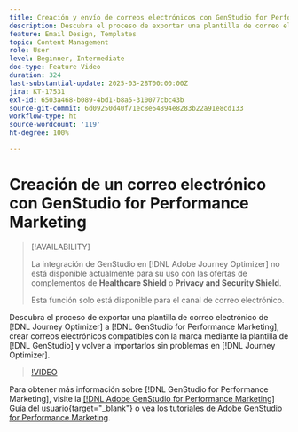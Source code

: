 ```yaml
---
title: Creación y envío de correos electrónicos con GenStudio for Performance Marketing
description: Descubra el proceso de exportar una plantilla de correo electrónico de Journey Optimizer a GenStudio for Performance Marketing, crear correos electrónicos compatibles con la marca mediante la plantilla en GenStudio y volver a importarlos sin problemas en Journey Optimizer.
feature: Email Design, Templates
topic: Content Management
role: User
level: Beginner, Intermediate
doc-type: Feature Video
duration: 324
last-substantial-update: 2025-03-28T00:00:00Z
jira: KT-17531
exl-id: 6503a468-b089-4bd1-b8a5-310077cbc43b
source-git-commit: 6d09250d40f71ec8e64894e8283b22a91e8cd133
workflow-type: ht
source-wordcount: '119'
ht-degree: 100%

---
```


# Creación de un correo electrónico con GenStudio for Performance Marketing

>[!AVAILABILITY]
>
>La integración de GenStudio en [!DNL Adobe Journey Optimizer] no está disponible actualmente para su uso con las ofertas de complementos de **Healthcare Shield** o **Privacy and Security Shield**.
>
>Esta función solo está disponible para el canal de correo electrónico.

Descubra el proceso de exportar una plantilla de correo electrónico de [!DNL Journey Optimizer] a [!DNL GenStudio for Performance Marketing], crear correos electrónicos compatibles con la marca mediante la plantilla de [!DNL GenStudio] y volver a importarlos sin problemas en [!DNL Journey Optimizer].

>[!VIDEO](https://video.tv.adobe.com/v/3456038/?learn=on&enablevpops)

Para obtener más información sobre [!DNL GenStudio for Performance Marketing], visite la [[!DNL Adobe GenStudio for Performance Marketing] Guía del usuario](https://experienceleague.adobe.com/es/docs/genstudio-for-performance-marketing/user-guide/home){target="_blank"} o vea los [tutoriales de Adobe GenStudio for Performance Marketing](https://experienceleague.adobe.com/es/docs/genstudio-for-performance-marketing-learn/tutorials/overview).
